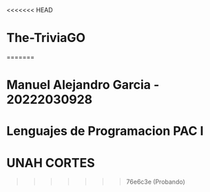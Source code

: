 <<<<<<< HEAD
# The-TriviaGO
=======
# Manuel Alejandro Garcia - 20222030928
# Lenguajes de Programacion PAC I
# UNAH CORTES

>>>>>>> 76e6c3e (Probando)
